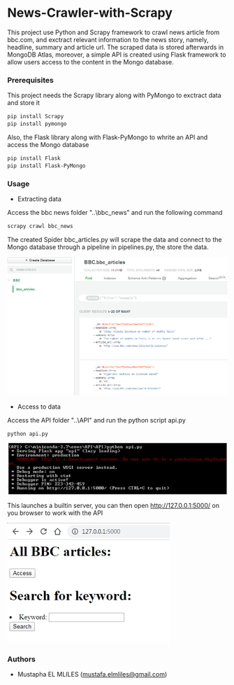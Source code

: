 # News-Crawler-with-Scrapy  

This project use Python and Scrapy framework to crawl news article from bbc.com, and exctract relevant information to the news story, namely, headline, summary and article url. The scraped data is stored afterwards in MongoDB Atlas, moreover, a simple API is created using Flask framework to allow users access to the content in the Mongo database. 

### Prerequisites

This project needs the Scrapy library along with PyMongo to exctract data and store it  

```bash
pip install Scrapy
pip install pymongo
```  

Also, the Flask library along with Flask-PyMongo to whrite an API and access the Mongo database

```bash
pip install Flask
pip install Flask-PyMongo
```

### Usage

* Extracting data

Access the bbc news folder "..\bbc_news" and run the following command

```bash
scrapy crawl bbc_news
```

The created Spider bbc_articles.py will scrape the data and connect to the Mongo database through a pipeline in pipelines.py, the store the data. 

![](images/data.PNG)

* Access to data

Access the API folder "..\API" and run the python script api.py

```bash
python api.py
```

![](images/flask_api.PNG)

This launches a builtin server, you can then open http://127.0.0.1:5000/ on you browser to work with the API

![](images/html_api.PNG)

### Authors

* Mustapha EL MLILES (mustafa.elmliles@gmail.com)
